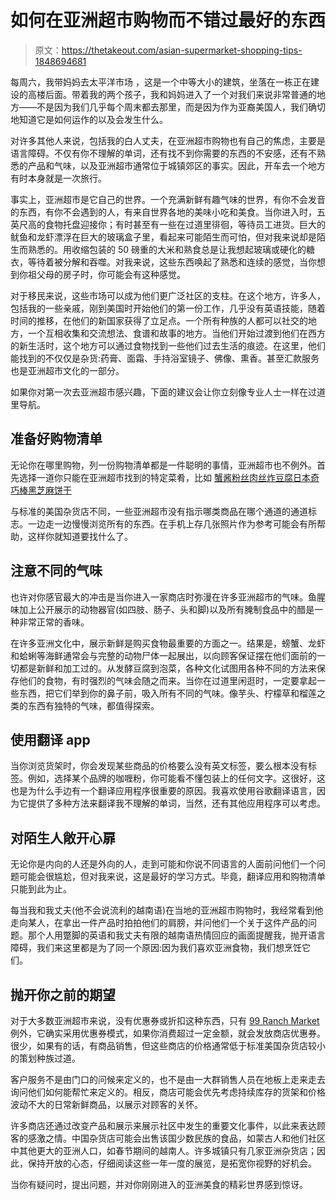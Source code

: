 # 如何在亚洲超市购物而不错过最好的东西

> 原文：<https://thetakeout.com/asian-supermarket-shopping-tips-1848694681>

每周六，我带妈妈去太平洋市场 ，这是一个中等大小的建筑，坐落在一栋正在建设的高楼后面。带着我的两个孩子，我和妈妈进入了一个对我们来说非常普通的地方——不是因为我们几乎每个周末都去那里，而是因为作为亚裔美国人，我们确切地知道它是如何运作的以及会发生什么。



对许多其他人来说，包括我的白人丈夫，在亚洲超市购物也有自己的焦虑，主要是语言障碍。不仅有你不理解的单词，还有找不到你需要的东西的不安感，还有不熟悉的产品和气味，以及亚洲超市通常位于城镇郊区的事实。因此，开车去一个地方有时本身就是一次旅行。

事实上，亚洲超市是它自己的世界。一个充满新鲜有趣气味的世界，有你不会发音的东西，有你不会遇到的人，有来自世界各地的美味小吃和美食。当你进入时，五英尺高的食物托盘迎接你；有时甚至有一些在过道里徘徊，等待员工进货。巨大的鱿鱼和龙虾漂浮在巨大的玻璃盒子里，看起来可能陌生而可怕，但对我来说却是陌生而熟悉的。用收缩包装的 50 磅重的大米和熟食总是让我想起玻璃或硬化的糖衣，等待着被分解和吞噬。对我来说，这些东西唤起了熟悉和连续的感觉，当你想到你祖父母的房子时，你可能会有这种感觉。

对于移民来说，这些市场可以成为他们更广泛社区的支柱。在这个地方，许多人，包括我的一些亲戚，刚到美国时开始他们的第一份工作，几乎没有英语技能，随着时间的推移，在他们的新国家获得了立足点。一个所有种族的人都可以社交的地方，一个互相收集和交流想法、食谱和故事的地方。当他们开始过渡到他们在西方的新生活时，这个地方可以通过食物找到一些他们过去生活的痕迹。在这里，他们能找到的不仅仅是杂货:药膏、面霜、手持浴室镜子、佛像、熏香。甚至汇款服务也是亚洲超市文化的一部分。

如果你对第一次去亚洲超市感兴趣，下面的建议会让你立刻像专业人士一样在过道里导航。

## 准备好购物清单

无论你在哪里购物，列一份购物清单都是一件聪明的事情，亚洲超市也不例外。首先选择一道你只能在亚洲超市找到的特定菜肴，比如 [蟹酱](https://justasianfood.com/products/dragonfly-crab-paste-with-bean-oil-7oz)[粉丝](https://www.yamibuy.com/en/p/jiangxi-rice-vermicelli-xl-400g/1149009611?utm_source=google&utm_medium=cpc&utm_campaign=SSC_Grains_DriedGroceries_Rice_tROAS_US_EN&gclid=CjwKCAiA0KmPBhBqEiwAJqKK49YU0li4bkodNjSN_9Ft1kT3i2HJMiEn1U6rOUimg2wNXR7l46qgOhoCJBwQAvD_BwE)[肉丝](https://www.sayweee.com/en/product/Formosa-Brand-Pork-Fu/23534)[炸豆腐](https://tastecooking.com/freeze-fried-tofu-will-thank-us-later/)[日本奇巧棒](https://www.nytimes.com/interactive/2018/10/24/magazine/candy-kit-kat-japan.html?searchResultPosition=2)[黑芝麻饼干](https://www.sayweee.com/en/product/Black-Sesame-Cracker-with-Shrimp-Banh--Trang-Me-Tom-Den-/8597)

与标准的美国杂货店不同，一些亚洲超市没有指示哪类商品在哪个通道的通道标志。一边走一边慢慢浏览所有的东西。在手机上存几张照片作为参考可能会有所帮助，这样你就知道要找什么了。

## **注意不同的气味**

也许对你感官最大的冲击是当你进入一家商店时弥漫在许多亚洲超市的气味。鱼腥味加上公开展示的动物器官(如四肢、肠子、头和脚)以及所有腌制食品中的醋是一种非常正常的香味。

在许多亚洲文化中，展示新鲜是购买食物最重要的方面之一。结果是，螃蟹、龙虾和蛤蜊等海鲜通常会与完整的动物尸体一起展出，以向顾客保证摆在他们面前的一切都是新鲜和加工过的。从发酵豆腐到泡菜，各种文化试图用各种不同的方法来保存他们的食物，有时强烈的气味会随之而来。当你在过道里闲逛时，一定要拿起一些东西，把它们举到你的鼻子前，吸入所有不同的气味。像芋头、柠檬草和榴莲之类的东西有独特的气味，都值得探索。

## **使用翻译 app**

当你浏览货架时，你会发现某些商品的价格要么没有英文标签，要么根本没有标签。例如，选择某个品牌的咖喱粉，你可能看不懂包装上的任何文字。这很好，这也是为什么手边有一个翻译应用程序很重要的原因。我喜欢使用谷歌翻译语言，因为它提供了多种方法来翻译我不理解的单词，当然，还有其他应用程序可以考虑。

## 对陌生人敞开心扉

无论你是内向的人还是外向的人，走到可能和你说不同语言的人面前问他们一个问题可能会很尴尬，但对我来说，这是最好的学习方式。毕竟，翻译应用和购物清单只能到此为止。

每当我和我丈夫(他不会说流利的越南语)在当地的亚洲超市购物时，我经常看到他走向某人，在拿出一件产品时拍拍他们的肩膀，并问他们一个关于这件产品的问题。那个人用蹩脚的英语和我丈夫有限的越南语热情回应的画面提醒我，抛开语言障碍，我们来这里都是为了同一个原因:因为我们喜欢亚洲食物，我们想烹饪它们。

## **抛开你之前的期望**

对于大多数亚洲超市来说，没有优惠券或折扣这种东西，只有 [99 Ranch Market](https://www.99ranch.com/) 例外，它确实采用优惠券模式，如果你消费超过一定金额，就会发放商店优惠券。很少，如果有的话，有商品销售，但这些商店的价格通常低于标准美国杂货店较小的策划种族过道。

客户服务不是由门口的问候来定义的，也不是由一大群销售人员在地板上走来走去询问他们如何能帮忙来定义的。相反，商店可能会优先考虑持续库存的货架和价格波动不大的日常新鲜商品，以展示对顾客的关怀。

许多商店还通过改变产品和展示来展示社区中发生的重要文化事件，以此来表达顾客的感激之情。中国杂货店可能会出售该国少数民族的食品，如蒙古人和他们社区中其他更大的亚洲人口，如春节期间的越南人。许多城镇只有几家亚洲杂货店；因此，保持开放的心态，仔细阅读这些一年一度的展览，是拓宽你视野的好机会。

当你有疑问时，提出问题，并对你刚刚进入的亚洲美食的精彩世界感到惊讶。
